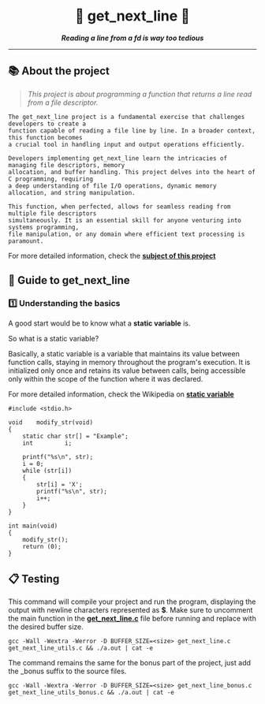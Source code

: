 <h1 align="center">
  📜 get_next_line 📜
</h1>

<p align="center">
  <b><i>Reading a line from a fd is way too tedious</i></b><br>
</p>

---

##  📚 About the project
> _This project is about programming a function that returns a line
read from a file descriptor._

    The get_next_line project is a fundamental exercise that challenges developers to create a
    function capable of reading a file line by line. In a broader context, this function becomes
    a crucial tool in handling input and output operations efficiently.

    Developers implementing get_next_line learn the intricacies of managing file descriptors, memory
    allocation, and buffer handling. This project delves into the heart of C programming, requiring
    a deep understanding of file I/O operations, dynamic memory allocation, and string manipulation.

    This function, when perfected, allows for seamless reading from multiple file descriptors
    simultaneously. It is an essential skill for anyone venturing into systems programming,
    file manipulation, or any domain where efficient text processing is paramount.

For more detailed information, check the [**subject of this project**](https://github.com/ircjr/get_next_line/blob/main/en.subject.pdf)

## 📖 Guide to get_next_line

### 1️⃣ Understanding the basics

A good start would be to know what a **static variable** is.

So what is a static variable?

Basically, a static variable is a variable that maintains its value between function calls, staying in memory throughout the program's execution. It is initialized only once and retains its value between calls, being accessible only within the scope of the function where it was declared.

For more detailed information, check the Wikipedia on [**static variable**](https://en.wikipedia.org/wiki/Static_variable)

```
#include <stdio.h>

void	modify_str(void)
{
	static char	str[] = "Example";
	int			i;

	printf("%s\n", str);
	i = 0;
	while (str[i])
	{
		str[i] = 'X';
		printf("%s\n", str);
		i++;
	}
}

int	main(void)
{
	modify_str();
	return (0);
}
```

## 📋 Testing

This command will compile your project and run the program, displaying the output with newline characters represented as **$**. Make sure to uncomment the main function in the [**get_next_line.c**](https://github.com/ircjr/get_next_line/blob/main/get_next_line.c) file before running and replace **<size>** with the desired buffer size.

```shell
gcc -Wall -Wextra -Werror -D BUFFER_SIZE=<size> get_next_line.c get_next_line_utils.c && ./a.out | cat -e
```
The command remains the same for the bonus part of the project, just add the _bonus suffix to the source files.

```shell
gcc -Wall -Wextra -Werror -D BUFFER_SIZE=<size> get_next_line_bonus.c get_next_line_utils_bonus.c && ./a.out | cat -e
```
